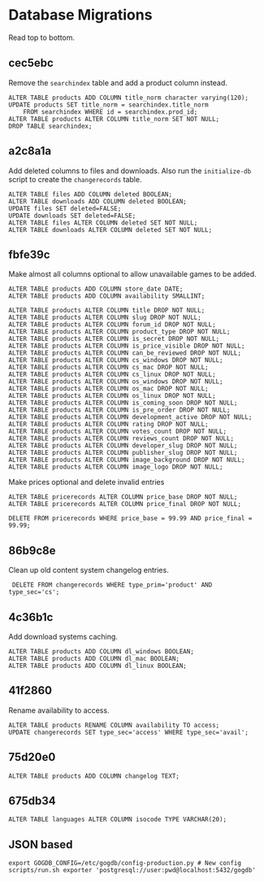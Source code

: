 # Database Migrations

Read top to bottom.

## cec5ebc

Remove the `searchindex` table and add a product column instead.

    ALTER TABLE products ADD COLUMN title_norm character varying(120);
    UPDATE products SET title_norm = searchindex.title_norm
        FROM searchindex WHERE id = searchindex.prod_id;
    ALTER TABLE products ALTER COLUMN title_norm SET NOT NULL;
    DROP TABLE searchindex;

## a2c8a1a

Add deleted columns to files and downloads. Also run the `initialize-db`
script to create the `changerecords` table.

    ALTER TABLE files ADD COLUMN deleted BOOLEAN;
    ALTER TABLE downloads ADD COLUMN deleted BOOLEAN;
    UPDATE files SET deleted=FALSE;
    UPDATE downloads SET deleted=FALSE;
    ALTER TABLE files ALTER COLUMN deleted SET NOT NULL;
    ALTER TABLE downloads ALTER COLUMN deleted SET NOT NULL;

## fbfe39c

Make almost all columns optional to allow unavailable games to be added.

    ALTER TABLE products ADD COLUMN store_date DATE;
    ALTER TABLE products ADD COLUMN availability SMALLINT;

    ALTER TABLE products ALTER COLUMN title DROP NOT NULL;
    ALTER TABLE products ALTER COLUMN slug DROP NOT NULL;
    ALTER TABLE products ALTER COLUMN forum_id DROP NOT NULL;
    ALTER TABLE products ALTER COLUMN product_type DROP NOT NULL;
    ALTER TABLE products ALTER COLUMN is_secret DROP NOT NULL;
    ALTER TABLE products ALTER COLUMN is_price_visible DROP NOT NULL;
    ALTER TABLE products ALTER COLUMN can_be_reviewed DROP NOT NULL;
    ALTER TABLE products ALTER COLUMN cs_windows DROP NOT NULL;
    ALTER TABLE products ALTER COLUMN cs_mac DROP NOT NULL;
    ALTER TABLE products ALTER COLUMN cs_linux DROP NOT NULL;
    ALTER TABLE products ALTER COLUMN os_windows DROP NOT NULL;
    ALTER TABLE products ALTER COLUMN os_mac DROP NOT NULL;
    ALTER TABLE products ALTER COLUMN os_linux DROP NOT NULL;
    ALTER TABLE products ALTER COLUMN is_coming_soon DROP NOT NULL;
    ALTER TABLE products ALTER COLUMN is_pre_order DROP NOT NULL;
    ALTER TABLE products ALTER COLUMN development_active DROP NOT NULL;
    ALTER TABLE products ALTER COLUMN rating DROP NOT NULL;
    ALTER TABLE products ALTER COLUMN votes_count DROP NOT NULL;
    ALTER TABLE products ALTER COLUMN reviews_count DROP NOT NULL;
    ALTER TABLE products ALTER COLUMN developer_slug DROP NOT NULL;
    ALTER TABLE products ALTER COLUMN publisher_slug DROP NOT NULL;
    ALTER TABLE products ALTER COLUMN image_background DROP NOT NULL;
    ALTER TABLE products ALTER COLUMN image_logo DROP NOT NULL;

Make prices optional and delete invalid entries

    ALTER TABLE pricerecords ALTER COLUMN price_base DROP NOT NULL;
    ALTER TABLE pricerecords ALTER COLUMN price_final DROP NOT NULL;

    DELETE FROM pricerecords WHERE price_base = 99.99 AND price_final = 99.99;

## 86b9c8e

Clean up old content system changelog entries.

     DELETE FROM changerecords WHERE type_prim='product' AND type_sec='cs';

## 4c36b1c

Add download systems caching.

    ALTER TABLE products ADD COLUMN dl_windows BOOLEAN;
    ALTER TABLE products ADD COLUMN dl_mac BOOLEAN;
    ALTER TABLE products ADD COLUMN dl_linux BOOLEAN;

## 41f2860

Rename availability to access.

    ALTER TABLE products RENAME COLUMN availability TO access;
    UPDATE changerecords SET type_sec='access' WHERE type_sec='avail';

## 75d20e0

    ALTER TABLE products ADD COLUMN changelog TEXT;

## 675db34

    ALTER TABLE languages ALTER COLUMN isocode TYPE VARCHAR(20);
    
## JSON based

    export GOGDB_CONFIG=/etc/gogdb/config-production.py # New config
    scripts/run.sh exporter 'postgresql://user:pwd@localhost:5432/gogdb'
